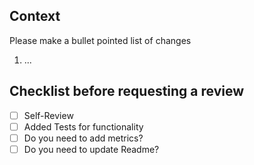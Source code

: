 ## Context
Please make a bullet pointed list of changes
1. ...

## Checklist before requesting a review
- [ ] Self-Review
- [ ] Added Tests for functionality
- [ ] Do you need to add metrics?
- [ ] Do you need to update Readme?
